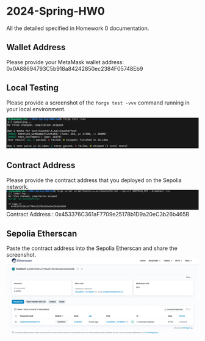 # 2024-Spring-HW0

All the detailed specified in Homework 0 documentation.

## Wallet Address
Please provide your MetaMask wallet address: 0x0A88694793C5b918a84242850ec2384F05748Eb9

## Local Testing
Please provide a screenshot of the `forge test -vvv` command running in your local environment.

![Forge Test Screenshot](./images/forge_test_screenshot.png)

## Contract Address
Please provide the contract address that you deployed on the Sepolia network.\
![Contract Address Screenshot](./images/forge_script_screenshot.png)
Contract Address : 0x453376C361aF7709e25178b1D9a20eC3b26b465B
## Sepolia Etherscan
Paste the contract address into the Sepolia Etherscan and share the screenshot.
![Sepolia Ehterscan Screenshot](./images/etherscan_screenshot.png)
